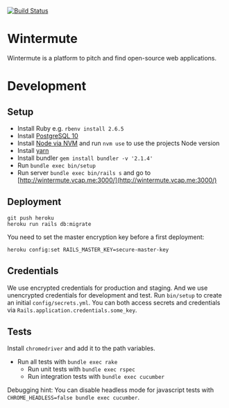 [![Build Status](https://travis-ci.org/neonmate/wintermute.svg?branch=master)](https://travis-ci.org/neonmate/wintermute)

# Wintermute
Wintermute is a platform to pitch and find open-source web applications.

# Development

## Setup

- Install Ruby e.g. `rbenv install 2.6.5`
- Install [PostgreSQL 10](https://www.postgresql.org/download/)
- Install [Node via NVM](https://github.com/nvm-sh/nvm#install--update-script) and run `nvm use` to use the projects Node version
- Install [yarn](https://yarnpkg.com/lang/en/docs/install/)
- Install bundler `gem install bundler -v '2.1.4'`
- Run `bundle exec bin/setup`
- Run server `bundle exec bin/rails s` and go to [http://wintermute.vcap.me:3000/](http://wintermute.vcap.me:3000/)

## Deployment

```
git push heroku
heroku run rails db:migrate
```

You need to set the master encryption key before a first deployment:

```
heroku config:set RAILS_MASTER_KEY=secure-master-key
```

## Credentials

We use encrypted credentials for production and staging. And we use unencrypted credentials for development and test.
Run `bin/setup` to create an initial `config/secrets.yml`. You can both access secrets and credentials via
`Rails.application.credentials.some_key`.

## Tests

Install `chromedriver` and add it to the path variables.

- Run all tests with `bundle exec rake`
  - Run unit tests with `bundle exec rspec`
  - Run integration tests with `bundle exec cucumber`

Debugging hint: You can disable headless mode for javascript tests with `CHROME_HEADLESS=false bundle exec cucumber`.
